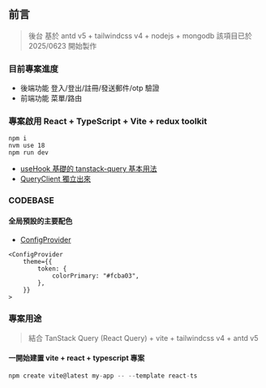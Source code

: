## 前言

> 後台 基於 antd v5 + tailwindcss v4 + nodejs + mongodb
> 該項目已於 2025/0623 開始製作

### 目前專案進度

- 後端功能 登入/登出/註冊/發送郵件/otp 驗證
- 前端功能 菜單/路由

### 專案啟用 React + TypeScript + Vite + redux toolkit

```
npm i
nvm use 18
npm run dev

```

- [useHook 基礎的 tanstack-query 基本用法](https://github.com/Vic428-human/redux-toolkit-and-tanstack-query-demo/blob/main/src/hooks/useApplimittation.ts)
- [QueryClient 獨立出來](https://github.com/Vic428-human/redux-toolkit-and-tanstack-query-demo/blob/main/src/hooks/useApplimittation.ts)

### CODEBASE

####

#### 全局預設的主要配色

- [ConfigProvider](https://ant.design/docs/react/customize-theme#seed-token)

```
<ConfigProvider
    theme={{
        token: {
            colorPrimary: "#fcba03",
        },
    }}
>
```

### 專案用途

> 結合 TanStack Query (React Query) + vite + tailwindcss v4 + antd v5

#### 一開始建置 vite + react + typescript 專案

```js
npm create vite@latest my-app -- --template react-ts
```
